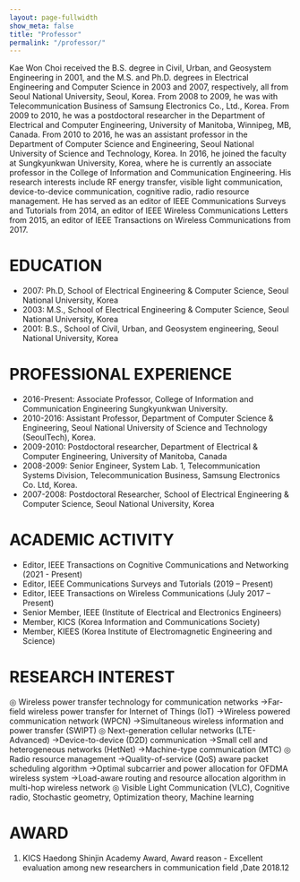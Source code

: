 ```yaml
---
layout: page-fullwidth
show_meta: false
title: "Professor"
permalink: "/professor/"
---
```

<div class="row">
    <div class="medium-4 columns t30">
    <img src="{{site.profileimg}}profile_prof_choi.jpg" alt="">
    </div>
    <div class="medium-8 columns">
    Kae Won Choi received the B.S. degree in Civil, Urban, and Geosystem Engineering in 2001, and the M.S. and Ph.D. degrees in Electrical Engineering and Computer Science in 2003 and 2007, respectively, all from Seoul National University, Seoul, Korea. From 2008 to 2009, he was with Telecommunication Business of Samsung Electronics Co., Ltd., Korea. From 2009 to 2010, he was a postdoctoral researcher in the Department of Electrical and Computer Engineering, University of Manitoba, Winnipeg, MB, Canada. From 2010 to 2016, he was an assistant professor in the Department of Computer Science and Engineering, Seoul National University of Science and Technology, Korea. In 2016, he joined the faculty at Sungkyunkwan University, Korea, where he is currently an associate professor in the College of Information and Communication Engineering. His research interests include RF energy transfer, visible light communication, device-to-device communication, cognitive radio, radio resource management. He has served as an editor of IEEE Communications Surveys and Tutorials from 2014, an editor of IEEE Wireless Communications Letters from 2015, an editor of IEEE Transactions on Wireless Communications from 2017.
    </div>
</div>

# EDUCATION
<ul>
    <li>2007: Ph.D, School of Electrical Engineering & Computer Science, Seoul National University, Korea</li>
    <li>2003: M.S., School of Electrical Engineering & Computer Science, Seoul National University, Korea</li>
    <li>2001: B.S., School of Civil, Urban, and Geosystem engineering, Seoul National University, Korea</li>
</ul>

# PROFESSIONAL EXPERIENCE
<ul>
    <li>2016-Present: Associate Professor, College of Information and Communication Engineering Sungkyunkwan University.</li>
    <li>2010-2016: Assistant Professor, Department of Computer Science & Engineering, Seoul National University of Science and Technology (SeoulTech), Korea.</li>
    <li>2009-2010: Postdoctoral researcher, Department of Electrical & Computer Engineering, University of Manitoba, Canada</li>
    <li>2008-2009: Senior Engineer, System Lab. 1, Telecommunication Systems Division, Telecommunication Business, Samsung Electronics Co. Ltd, Korea.</li>
    <li>2007-2008: Postdoctoral Researcher, School of Electrical Engineering & Computer Science, Seoul National University, Korea</li>
</ul>

# ACADEMIC ACTIVITY
<ul>
    <li>Editor, IEEE Transactions on Cognitive Communications and Networking (2021 - Present)</li>
    <li>Editor, IEEE Communications Surveys and Tutorials (2019 – Present)</li>
    <li>Editor, IEEE Transactions on Wireless Communications (July 2017 – Present)</li>
    <li>Senior Member, IEEE (Institute of Electrical and Electronics Engineers)</li>
    <li>Member, KICS (Korea Information and Communications Society)</li>
    <li>Member, KIEES (Korea Institute of Electromagnetic Engineering and Science)</li>
</ul>

# RESEARCH INTEREST
◎ Wireless power transfer technology for communication networks
   →Far-field wireless power transfer for Internet of Things (IoT)
   →Wireless powered communication network (WPCN)
   →Simultaneous wireless information and power transfer (SWIPT)
◎ Next-generation cellular networks (LTE-Advanced)
   →Device-to-device (D2D) communication
   →Small cell and heterogeneous networks (HetNet)
   →Machine-type communication (MTC)
◎ Radio resource management
   →Quality-of-service (QoS) aware packet scheduling algorithm
   →Optimal subcarrier and power allocation for OFDMA wireless system
   →Load-aware routing and resource allocation algorithm in multi-hop wireless network
◎ Visible Light Communication (VLC), Cognitive radio, Stochastic geometry, Optimization theory, Machine learning

# AWARD
<ol>
    <li>KICS Haedong Shinjin Academy Award,  Award reason - Excellent evaluation among new researchers in communication field ,Date 2018.12</li>
</ol>